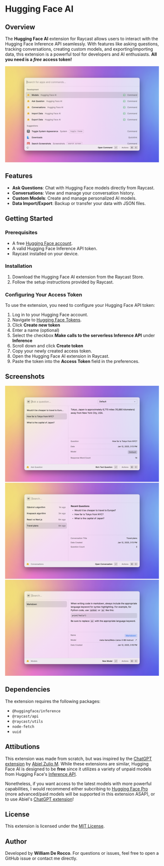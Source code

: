 # Hugging Face AI

## Overview

The **Hugging Face AI** extension for Raycast allows users to interact with the Hugging Face Inference API seamlessly. With features like asking questions, tracking conversations, creating custom models, and exporting/importing data, this extension is a powerful tool for developers and AI enthusiasts. **All you need is a _free_ access token!**

![Extension Commands](media/0-extension-commands.png)

## Features

- **Ask Questions**: Chat with Hugging Face models directly from Raycast.
- **Conversations**: View and manage your conversation history.
- **Custom Models**: Create and manage personalized AI models.
- **Data Import/Export**: Backup or transfer your data with JSON files.

## Getting Started

### Prerequisites

- A free [Hugging Face account](https://huggingface.co/join).
- A valid Hugging Face Inference API token.
- Raycast installed on your device.

### Installation

1. Download the Hugging Face AI extension from the Raycast Store.
2. Follow the setup instructions provided by Raycast.

### Configuring Your Access Token

To use the extension, you need to configure your Hugging Face API token:

1. Log in to your Hugging Face account.
2. Navigate to [Hugging Face Tokens](https://huggingface.co/settings/tokens).
3. Click **Create new token**
4. Enter a name (optional)
5. Select the checkbox **Make calls to the serverless Inference API** under **Inference**
6. Scroll down and click **Create token**
7. Copy your newly created access token.
8. Open the Hugging Face AI extension in Raycast.
9. Paste the token into the **Access Token** field in the preferences.

## Screenshots

![Ask Question Screenshot](media/1-ask-question.png)
![Conversations Screenshot](media/2-conversations.png)
![Custom Models Screenshot](media/3-models.png)

## Dependencies

The extension requires the following packages:

- `@huggingface/inference`
- `@raycast/api`
- `@raycast/utils`
- `node-fetch`
- `uuid`

## Attibutions

This extension was made from scratch, but was inspired by the [ChatGPT extension](https://www.raycast.com/abielzulio/chatgpt) by [Abiel Zulio M](https://www.raycast.com/abielzulio). While these extensions are similar, Hugging Face AI is designed to be **free** since it utilizes a variety of unpaid models from Hugging Face's [Inference API](https://huggingface.co/learn/cookbook/en/enterprise_cookbook_overview#inference-api-serverless).

Nonetheless, if you want access to the latest models with more powerful capabilities, I would recommend either subcribing to [Hugging Face Pro](https://huggingface.co/pricing) (more advanced/paid models will be supported in this extension ASAP), or to use Abiel's [ChatGPT extension](https://www.raycast.com/abielzulio/chatgpt)!

## License

This extension is licensed under the [MIT License](LICENSE).

## Author

Developed by **William De Rocco**. For questions or issues, feel free to open a GitHub issue or contact me directly.

